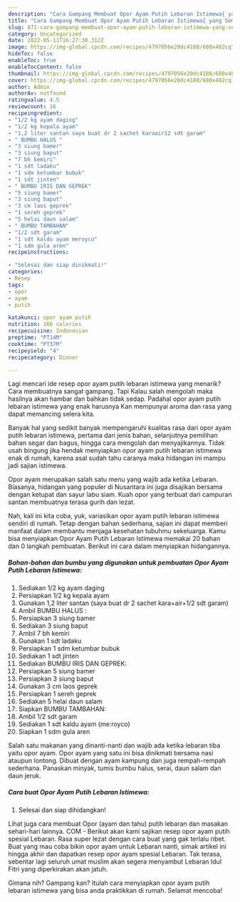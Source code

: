 ```yaml
---
description: "Cara Gampang Membuat Opor Ayam Putih Lebaran Istimewa{ yang Sempurna,  Menu Buat lebaran"
title: "Cara Gampang Membuat Opor Ayam Putih Lebaran Istimewa{ yang Sempurna,  Menu Buat lebaran"
slug: 871-cara-gampang-membuat-opor-ayam-putih-lebaran-istimewa-yang-sempurna-menu-buat-lebaran
category: Uncategorized
date: 2022-05-11T16:27:30.312Z
image: https://img-global.cpcdn.com/recipes/4797056e20dc4188/680x482cq70/opor-ayam-putih-lebaran-istimewa-foto-resep-utama.jpg
hideToc: false
enableToc: true
enableTocContent: false
thumbnail: https://img-global.cpcdn.com/recipes/4797056e20dc4188/680x482cq70/opor-ayam-putih-lebaran-istimewa-foto-resep-utama.jpg
cover: https://img-global.cpcdn.com/recipes/4797056e20dc4188/680x482cq70/opor-ayam-putih-lebaran-istimewa-foto-resep-utama.jpg
author: Admin
authorAv: notfound
ratingvalue: 4.5
reviewcount: 16
recipeingredient:
- "1/2 kg ayam daging"
- "1/2 kg kepala ayam"
- "1,2 liter santan saya buat dr 2 sachet karaair12 sdt garam"
- " BUMBU HALUS "
- "3 siung bamer"
- "3 siung baput"
- "7 bh kemiri"
- "1 sdt ladaku"
- "1 sdm ketumbar bubuk"
- "1 sdt jinten"
- " BUMBU IRIS DAN GEPREK"
- "5 siung bamer"
- "3 siung baput"
- "3 cm laos geprek"
- "1 sereh geprek"
- "5 helai daun salam"
- " BUMBU TAMBAHAN"
- "1/2 sdt garam"
- "1 sdt kaldu ayam meroyco"
- "1 sdm gula aren"
recipeinstructions:

- "Selesai dan siap dinikmati!"
categories:
- Resep
tags:
- opor
- ayam
- putih

katakunci: opor ayam putih 
nutrition: 166 calories
recipecuisine: Indonesian
preptime: "PT14M"
cooktime: "PT37M"
recipeyield: "4"
recipecategory: Dinner

---
```



Lagi mencari ide resep opor ayam putih lebaran istimewa yang menarik? Cara membuatnya sangat gampang. Tapi Kalau salah mengolah maka hasilnya akan hambar dan bahkan tidak sedap. Padahal opor ayam putih lebaran istimewa yang enak harusnya Kan mempunyai aroma dan rasa yang dapat memancing selera kita.


Banyak hal yang sedikit banyak mempengaruhi kualitas rasa dari opor ayam putih lebaran istimewa, pertama dari jenis bahan, selanjutnya pemilihan bahan segar dan bagus, hingga cara mengolah dan menyajikannya. Tidak usah bingung jika hendak menyiapkan opor ayam putih lebaran istimewa enak di rumah, karena asal sudah tahu caranya maka hidangan ini mampu jadi sajian istimewa.

Opor ayam merupakan salah satu menu yang wajib ada ketika Lebaran. Biasanya, hidangan yang populer di Nusantara ini juga disajikan bersama dengan ketupat dan sayur labu siam. Kuah opor yang terbuat dari campuran santan membuatnya terasa gurih dan lezat.


Nah, kali ini kita coba, yuk, variasikan opor ayam putih lebaran istimewa sendiri di rumah. Tetap dengan bahan sederhana, sajian ini dapat memberi manfaat dalam membantu menjaga kesehatan tubuhmu sekeluarga. Kamu bisa menyiapkan Opor Ayam Putih Lebaran Istimewa memakai 20 bahan dan 0 langkah pembuatan. Berikut ini cara dalam menyiapkan hidangannya.

<!--inarticleads1-->

##### Bahan-bahan dan bumbu yang digunakan untuk pembuatan Opor Ayam Putih Lebaran Istimewa:

1. Sediakan 1/2 kg ayam daging
1. Persiapkan 1/2 kg kepala ayam
1. Gunakan 1,2 liter santan (saya buat dr 2 sachet kara+air+1/2 sdt garam)
1. Ambil  BUMBU HALUS :
1. Persiapkan 3 siung bamer
1. Sediakan 3 siung baput
1. Ambil 7 bh kemiri
1. Gunakan 1 sdt ladaku
1. Persiapkan 1 sdm ketumbar bubuk
1. Sediakan 1 sdt jinten
1. Sediakan  BUMBU IRIS DAN GEPREK:
1. Persiapkan 5 siung bamer
1. Persiapkan 3 siung baput
1. Gunakan 3 cm laos geprek
1. Persiapkan 1 sereh geprek
1. Sediakan 5 helai daun salam
1. Siapkan  BUMBU TAMBAHAN:
1. Ambil 1/2 sdt garam
1. Sediakan 1 sdt kaldu ayam (me:royco)
1. Siapkan 1 sdm gula aren


Salah satu makanan yang dinanti-nanti dan wajib ada ketika lebaran tiba yaitu opor ayam. Opor ayam yang satu ini bisa dinikmati bersama nasi ataupun lontong. Dibuat dengan ayam kampung dan juga rempah-rempah sederhana. Panaskan minyak, tumis bumbu halus, serai, daun salam dan daun jeruk. 

<!--inarticleads2-->

##### Cara buat Opor Ayam Putih Lebaran Istimewa:


1. Selesai dan siap dihidangkan!

Lihat juga cara membuat Opor (ayam dan tahu) putih lebaran dan masakan sehari-hari lainnya. COM - Berikut akan kami sajikan resep opor ayam putih spesial Lebaran. Rasa super lezat dengan cara buat yang gak terlalu ribet. Buat yang mau coba bikin opor ayam untuk Lebaran nanti, simak artikel ini hingga akhir dan dapatkan resep opor ayam spesial Lebaran. Tak terasa, sebentar lagi seluruh umat muslim akan segera menyambut Lebaran Idul Fitri yang diperkirakan akan jatuh. 

Gimana nih? Gampang kan? Itulah cara menyiapkan opor ayam putih lebaran istimewa yang bisa anda praktikkan di rumah. Selamat mencoba!
